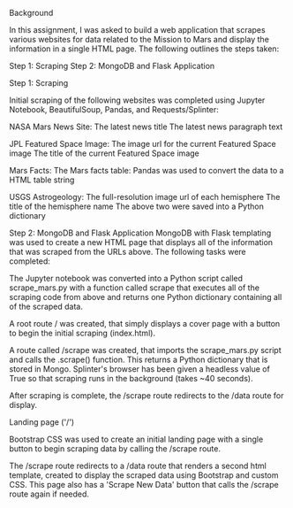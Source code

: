 Background

In this assignment, I was asked to build a web application that scrapes various websites for data related to the Mission to Mars and display the information in a single HTML page. The following outlines the steps taken:

Step 1: Scraping
Step 2: MongoDB and Flask Application

Step 1: Scraping

Initial scraping of the following websites was completed using Jupyter Notebook, BeautifulSoup, Pandas, and Requests/Splinter:

NASA Mars News Site: 
The latest news title 
The latest news paragraph text

JPL Featured Space Image:
The image url for the current Featured Space image
The title of the current Featured Space image

Mars Facts:
The Mars facts table: Pandas was used to convert the data to a HTML table string

USGS Astrogeology:
The full-resolution image url of each hemisphere
The title of the hemisphere name
The above two were saved into a Python dictionary

Step 2: MongoDB and Flask Application
MongoDB with Flask templating was used to create a new HTML page that displays all of the information that was scraped from the URLs above. The following tasks were completed:

The Jupyter notebook was converted into a Python script called scrape_mars.py with a function called scrape that executes all of the scraping code from above and returns one Python dictionary containing all of the scraped data.

A root route / was created, that simply displays a cover page with a button to begin the initial scraping (index.html).

A route called /scrape was created, that imports the scrape_mars.py script and calls the .scrape() function. This returns a Python dictionary that is stored in Mongo. Splinter's browser has been given a headless value of True so that scraping runs in the background (takes ~40 seconds).

After scraping is complete, the /scrape route redirects to the /data route for display.

Landing page ('/')

Bootstrap CSS was used to create an initial landing page with a single button to begin scraping data by calling the /scrape route.

The /scrape route redirects to a /data route that renders a second html template, created to display the scraped data using Bootstrap and custom CSS. This page also has a 'Scrape New Data' button that calls the /scrape route again if needed.





